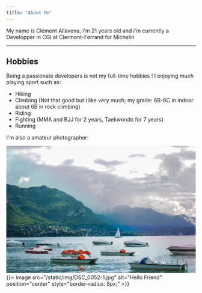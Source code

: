 ```yaml
---
title: "About Me"
---
```


My name is Clément Allavena, i'm 21 years old and i'm currently a Developper in CGI at Clermont-Ferrand for Michelin

---------
Hobbies
---------

Being a passionate developers is not my full-time hobbies ! I enjoying much playing sport such as:
- Hiking
- Climbing (Not that good but i like very much; my grade: 6B-6C in indoor about 6B in rock climbing)
- Riding
- Fighting (MMA and BJJ for 2 years, Taekwondo for 7 years)
- Running

I'm also a amateur photographer:

![Annecy 2020](/static/img/DSC_0052-1.jpg)
{{< image src="/static/img/DSC_0052-1.jpg" alt="Hello Friend" position="center" style="border-radius: 8px;" >}}